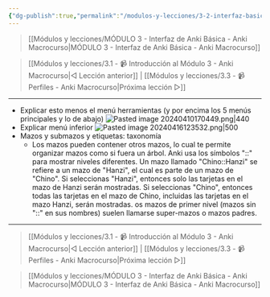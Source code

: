 ```yaml
---
{"dg-publish":true,"permalink":"/modulos-y-lecciones/3-2-interfaz-basica-de-anki-anki-macrocurso/","noteIcon":"","updated":"2024-05-15T22:20:32.065+02:00"}
---
```


> [[Módulos y lecciones/MÓDULO 3 - Interfaz de Anki Básica - Anki Macrocurso\|MÓDULO 3 - Interfaz de Anki Básica - Anki Macrocurso]]

> [[Módulos y lecciones/3.1 - 📹 Introducción al Módulo 3 - Anki Macrocurso\|◁ Lección anterior]] | [[Módulos y lecciones/3.3 - 📹 Perfiles - Anki Macrocurso\|Próxima lección ▷]]

---

- Explicar esto menos el menú herramientas (y por encima los 5 menús principales y lo de abajo) ![Pasted image 20240410170449.png|440](/img/user/ANEXOS/Pasted%20image%2020240410170449.png)
- Explicar menú inferior ![Pasted image 20240416123532.png|500](/img/user/ANEXOS/Pasted%20image%2020240416123532.png)
- Mazos y submazos y etiquetas: taxonomía
	- Los mazos pueden contener otros mazos, lo cual te permite organizar mazos como si fuera un árbol. Anki usa los símbolos "::" para mostrar niveles diferentes. Un mazo llamado "Chino::Hanzi" se refiere a un mazo de "Hanzi", el cual es parte de un mazo de "Chino". Si seleccionas "Hanzi", entonces solo las tarjetas en el mazo de Hanzi serán mostradas. Si seleccionas "Chino", entonces todas las tarjetas en el mazo de Chino, incluidas las tarjetas en el mazo Hanzi, serán mostradas. os mazos de primer nivel (mazos sin "::" en sus nombres) suelen llamarse super-mazos o mazos padres.



---

> [[Módulos y lecciones/3.1 - 📹 Introducción al Módulo 3 - Anki Macrocurso\|◁ Lección anterior]] | [[Módulos y lecciones/3.3 - 📹 Perfiles - Anki Macrocurso\|Próxima lección ▷]]

> [[Módulos y lecciones/MÓDULO 3 - Interfaz de Anki Básica - Anki Macrocurso\|MÓDULO 3 - Interfaz de Anki Básica - Anki Macrocurso]]